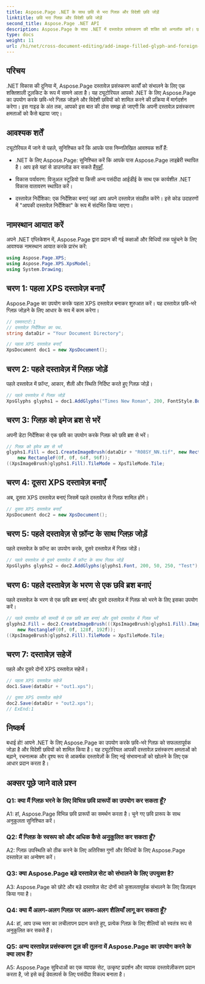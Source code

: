 ```yaml
---
title: Aspose.Page .NET के साथ छवि से भरा ग्लिफ़ और विदेशी छवि जोड़ें
linktitle: छवि भरा ग्लिफ़ और विदेशी छवि जोड़ें
second_title: Aspose.Page .NET API
description: Aspose.Page के साथ .NET में दस्तावेज़ प्रसंस्करण की शक्ति को अनलॉक करें। छवि-भरे ग्लिफ़ को सहजता से जोड़ें। विज़ुअल्स को बेहतर बनाएं और अपने वर्कफ़्लो को सुव्यवस्थित करें।
type: docs
weight: 11
url: /hi/net/cross-document-editing/add-image-filled-glyph-and-foreign-image/
---
```

## परिचय

.NET विकास की दुनिया में, Aspose.Page दस्तावेज़ प्रसंस्करण कार्यों को संभालने के लिए एक शक्तिशाली टूलकिट के रूप में सामने आता है। यह ट्यूटोरियल आपको .NET के लिए Aspose.Page का उपयोग करके छवि-भरे ग्लिफ़ जोड़ने और विदेशी छवियों को शामिल करने की प्रक्रिया में मार्गदर्शन करेगा। इस गाइड के अंत तक, आपको इस बात की ठोस समझ हो जाएगी कि अपनी दस्तावेज़ प्रसंस्करण क्षमताओं को कैसे बढ़ाया जाए।

## आवश्यक शर्तें

ट्यूटोरियल में जाने से पहले, सुनिश्चित करें कि आपके पास निम्नलिखित आवश्यक शर्तें हैं:

-  .NET के लिए Aspose.Page: सुनिश्चित करें कि आपके पास Aspose.Page लाइब्रेरी स्थापित है। आप इसे यहां से डाउनलोड कर सकते हैं[यहाँ](https://releases.aspose.com/page/net/).

- विकास पर्यावरण: विजुअल स्टूडियो या किसी अन्य पसंदीदा आईडीई के साथ एक कार्यशील .NET विकास वातावरण स्थापित करें।

- दस्तावेज़ निर्देशिका: एक निर्देशिका बनाएं जहां आप अपने दस्तावेज़ संग्रहीत करेंगे। इसे कोड उदाहरणों में "आपकी दस्तावेज़ निर्देशिका" के रूप में संदर्भित किया जाएगा।

## नामस्थान आयात करें

अपने .NET एप्लिकेशन में, Aspose.Page द्वारा प्रदान की गई कक्षाओं और विधियों तक पहुंचने के लिए आवश्यक नामस्थान आयात करके प्रारंभ करें:

```csharp
using Aspose.Page.XPS;
using Aspose.Page.XPS.XpsModel;
using System.Drawing;
```

## चरण 1: पहला XPS दस्तावेज़ बनाएँ

Aspose.Page का उपयोग करके पहला XPS दस्तावेज़ बनाकर शुरुआत करें। यह दस्तावेज़ छवि-भरे ग्लिफ़ जोड़ने के लिए आधार के रूप में काम करेगा।

```csharp
// एक्सस्टार्ट:1
// दस्तावेज़ निर्देशिका का पथ.
string dataDir = "Your Document Directory";

// पहला XPS दस्तावेज़ बनाएँ
XpsDocument doc1 = new XpsDocument();
```

## चरण 2: पहले दस्तावेज़ में ग्लिफ़ जोड़ें

पहले दस्तावेज़ में फ़ॉन्ट, आकार, शैली और स्थिति निर्दिष्ट करते हुए ग्लिफ़ जोड़ें।

```csharp
// पहले दस्तावेज़ में ग्लिफ़ जोड़ें
XpsGlyphs glyphs1 = doc1.AddGlyphs("Times New Roman", 200, FontStyle.Bold, 50, 250, "Test");
```

## चरण 3: ग्लिफ़ को इमेज ब्रश से भरें

अपनी डेटा निर्देशिका से एक छवि का उपयोग करके ग्लिफ़ को छवि ब्रश से भरें।

```csharp
// ग्लिफ़ को इमेज ब्रश से भरें
glyphs1.Fill = doc1.CreateImageBrush(dataDir + "R08SY_NN.tif", new RectangleF(0f, 0f, 128f, 192f),
    new RectangleF(0f, 0f, 64f, 96f));
((XpsImageBrush)glyphs1.Fill).TileMode = XpsTileMode.Tile;
```

## चरण 4: दूसरा XPS दस्तावेज़ बनाएँ

अब, दूसरा XPS दस्तावेज़ बनाएं जिसमें पहले दस्तावेज़ से ग्लिफ़ शामिल होंगे।

```csharp
// दूसरा XPS दस्तावेज़ बनाएँ
XpsDocument doc2 = new XpsDocument();
```

## चरण 5: पहले दस्तावेज़ से फ़ॉन्ट के साथ ग्लिफ़ जोड़ें

पहले दस्तावेज़ के फ़ॉन्ट का उपयोग करके, दूसरे दस्तावेज़ में ग्लिफ़ जोड़ें।

```csharp
// पहले दस्तावेज़ से दूसरे दस्तावेज़ में फ़ॉन्ट के साथ ग्लिफ़ जोड़ें
XpsGlyphs glyphs2 = doc2.AddGlyphs(glyphs1.Font, 200, 50, 250, "Test");
```

## चरण 6: पहले दस्तावेज़ के भरण से एक छवि ब्रश बनाएं

पहले दस्तावेज़ के भरण से एक छवि ब्रश बनाएं और दूसरे दस्तावेज़ में ग्लिफ़ को भरने के लिए इसका उपयोग करें।

```csharp
// पहले दस्तावेज़ की सामग्री से एक छवि ब्रश बनाएं और दूसरे दस्तावेज़ में ग्लिफ़ भरें
glyphs2.Fill = doc2.CreateImageBrush(((XpsImageBrush)glyphs1.Fill).Image, new RectangleF(0f, 0f, 128f, 192f),
    new RectangleF(0f, 0f, 128f, 192f));
((XpsImageBrush)glyphs2.Fill).TileMode = XpsTileMode.Tile;
```

## चरण 7: दस्तावेज़ सहेजें

पहले और दूसरे दोनों XPS दस्तावेज़ सहेजें।

```csharp
// पहला XPS दस्तावेज़ सहेजें
doc1.Save(dataDir + "out1.xps");

// दूसरा XPS दस्तावेज़ सहेजें
doc2.Save(dataDir + "out2.xps");
// ExEnd:1
```

## निष्कर्ष

बधाई हो! आपने .NET के लिए Aspose.Page का उपयोग करके छवि-भरे ग्लिफ़ को सफलतापूर्वक जोड़ा है और विदेशी छवियों को शामिल किया है। यह ट्यूटोरियल आपकी दस्तावेज़ प्रसंस्करण क्षमताओं को बढ़ाने, रचनात्मक और दृश्य रूप से आकर्षक दस्तावेज़ों के लिए नई संभावनाओं को खोलने के लिए एक आधार प्रदान करता है।

## अक्सर पूछे जाने वाले प्रश्न

### Q1: क्या मैं ग्लिफ़ भरने के लिए विभिन्न छवि प्रारूपों का उपयोग कर सकता हूँ?

A1: हां, Aspose.Page विभिन्न छवि प्रारूपों का समर्थन करता है। चुने गए छवि प्रारूप के साथ अनुकूलता सुनिश्चित करें।

### Q2: मैं ग्लिफ़ के स्वरूप को और अधिक कैसे अनुकूलित कर सकता हूँ?

A2: ग्लिफ़ उपस्थिति को ठीक करने के लिए अतिरिक्त गुणों और विधियों के लिए Aspose.Page दस्तावेज़ का अन्वेषण करें।

### Q3: क्या Aspose.Page बड़े दस्तावेज़ सेट को संभालने के लिए उपयुक्त है?

A3: Aspose.Page को छोटे और बड़े दस्तावेज़ सेट दोनों को कुशलतापूर्वक संभालने के लिए डिज़ाइन किया गया है।

### Q4: क्या मैं अलग-अलग ग्लिफ़ पर अलग-अलग शैलियाँ लागू कर सकता हूँ?

A4: हां, आप उच्च स्तर का लचीलापन प्रदान करते हुए, प्रत्येक ग्लिफ़ के लिए शैलियों को स्वतंत्र रूप से अनुकूलित कर सकते हैं।

### Q5: अन्य दस्तावेज़ प्रसंस्करण टूल की तुलना में Aspose.Page का उपयोग करने के क्या लाभ हैं?

A5: Aspose.Page सुविधाओं का एक व्यापक सेट, उत्कृष्ट प्रदर्शन और व्यापक दस्तावेज़ीकरण प्रदान करता है, जो इसे कई डेवलपर्स के लिए पसंदीदा विकल्प बनाता है।